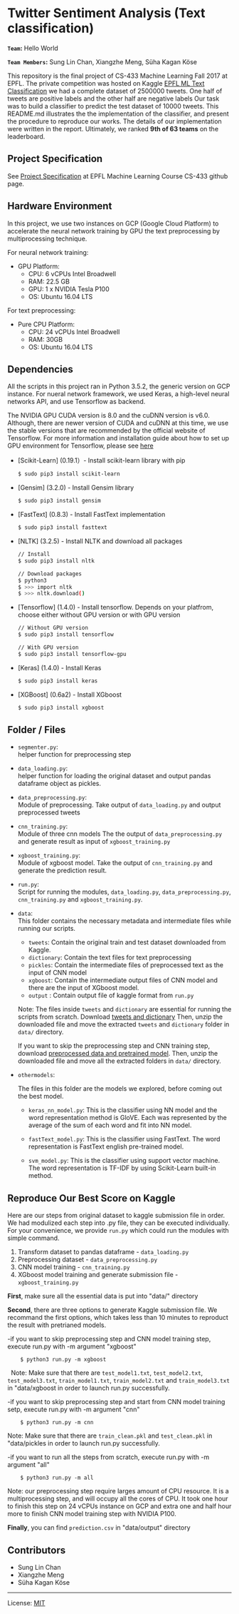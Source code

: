 # Twitter Sentiment Analysis (Text classification)

**`Team`:** Hello World

**`Team Members`:** Sung Lin Chan, Xiangzhe Meng, Süha Kagan Köse

This repository is the final project of CS-433 Machine Learning Fall 2017 at EPFL. The private competition was hosted on Kaggle [EPFL ML Text Classification](https://www.kaggle.com/c/epfml17-text)
we had a complete dataset of 2500000 tweets. One half of tweets are positive labels and the other half are negative labels Our task was to build a classifier to predict the test dataset of 10000 tweets. This README.md illustrates the 
the implementation of the classifier, and present the procedure to reproduce our works. The details of our implementation were written in the report. Ultimately, we ranked **9th of 63 teams** on the leaderboard.

## Project Specification

See [Project Specification](https://github.com/epfml/ML_course/tree/master/projects/project2/project_text_classification) at EPFL Machine Learning Course CS-433 github page.

## Hardware Environment
In this project, we use two instances on GCP (Google Cloud Platform) to accelerate  the neural network training by GPU the text preprocessing by multiprocessing technique.

For neural network training:
- GPU Platform:
    - CPU: 6 vCPUs Intel Broadwell
    - RAM: 22.5 GB
    - GPU: 1 x NVIDIA Tesla P100
    - OS: Ubuntu 16.04 LTS

For text preprocessing:
- Pure CPU Platform:
    - CPU: 24 vCPUs Intel Broadwell
    - RAM: 30GB
    - OS: Ubuntu 16.04 LTS


## Dependencies

All the scripts in this project ran in Python 3.5.2, the generic version on GCP instance. For nueral network framework, we used Keras, a high-level neural networks API, and use Tensorflow as backend.
 
The NVIDIA GPU CUDA version is 8.0 and the cuDNN version is v6.0. Although, there are newer version of CUDA and cuDNN at this time, we use the stable versions that are recommended by the official website of Tensorflow. For more information and installation guide about how to set up GPU environment for Tensorflow, please see [here](https://www.tensorflow.org/install/install_linux)



* [Scikit-Learn] (0.19.1）- Install scikit-learn library with pip

    ```sh
    $ sudo pip3 install scikit-learn
    ```

* [Gensim] (3.2.0) - Install Gensim library 

    ```sh
    $ sudo pip3 install gensim
    ```

* [FastText] (0.8.3) - Install FastText implementation

    ```sh
    $ sudo pip3 install fasttext
    ```

* [NLTK] (3.2.5) - Install NLTK and download all packages

    ```sh
    // Install
    $ sudo pip3 install nltk
    
    // Download packages
    $ python3
    $ >>> import nltk
    $ >>> nltk.download()
    ```
    
* [Tensorflow] (1.4.0) - Install tensorflow. Depends on your platfrom, choose either without GPU version or with GPU version

    ```sh
    // Without GPU version
    $ sudo pip3 install tensorflow
    
    // With GPU version
    $ sudo pip3 install tensorflow-gpu
    ```

* [Keras] (1.4.0) - Install Keras
    
    ```sh
    $ sudo pip3 install keras
    ```

* [XGBoost] (0.6a2) - Install XGboost
    
    ```sh
    $ sudo pip3 install xgboost
    ```


## Folder / Files

* `segmenter.py`: <br/>
    helper function for preprocessing step

* `data_loading.py`: <br/>
    helper function for loading the original dataset and output pandas dataframe object as pickles.

* `data_preprocessing.py`: <br/>
    Module of preprocessing. Take output of `data_loading.py` and output preprocessed tweets

* `cnn_training.py`: <br/>
    Module of three cnn models The the output of `data_preprocessing.py` and generate result as input of `xgboost_training.py`
    
* `xgboost_training.py`: <br/>
    Module of xgboost model. Take the output of `cnn_training.py` and generate the prediction result.

* `run.py`: <br/>
    Script for running the modules, `data_loading.py`, `data_preprocessing.py`, `cnn_training.py` and `xgboost_training.py`.
    
* `data`: <br/>
    This folder contains the necessary metadata and intermediate files while running our scripts.
    
    - `tweets`: Contain the original train and test dataset downloaded from Kaggle.
    - `dictionary`: Contain the text files for text preprocessing
    - `pickles`: Contain the intermediate files of preprocessed text as the input of CNN model
    - `xgboost`: Contain the intermediate output files of CNN model and there are the input of XGboost model.
    - `output` : Contain output file of kaggle format from `run.py` 

    Note: The files inside `tweets` and `dictionary` are essential for running the scripts from scratch.
    Download [tweets and dictionary](https://www.dropbox.com/s/pmwewfpcfqdrmz5/Archive.zip)
    Then, unzip the downloaded file and move the extracted `tweets` and `dictionary` folder in `data/` directory.
    
    If you want to skip the preprocessing step and CNN training step, download [preprocessed data and pretrained model](https://www.dropbox.com/s/pmwewfpcfqdrmz5/Archive.zip).
    Then, unzip the downloaded file and move all the extracted folders  in `data/` directory.

* `othermodels`: <br/>

    The files in this folder are the models we explored, before coming out the best model.

    - `keras_nn_model.py`: This is the classifier using NN model and the word representation method is GloVE. Each was represented by the average of the sum of each word and fit into NN model.

    - `fastText_model.py`: This is the classifier using FastText. The word representation is FastText english pre-trained model.

    - `svm_model.py`: This is the classifier using support vector machine. The word representation is TF-IDF by using Scikit-Learn built-in method.


## Reproduce Our Best Score on Kaggle

Here are our steps from original dataset to kaggle submission file in order. We had modulized each step into .py file, they can be executed individually. For your convenience, we provide `run.py` which could run the modules with simple command.

1. Transform dataset to pandas dataframe - `data_loading.py`
2. Preprocessing dataset - `data_preprocessing.py`
3. CNN model training  - `cnn_training.py`
4. XGboost model training and generate submission file - `xgboost_training.py`


**First**, make sure all the essential data is put into "data/" directory

**Second**, there are three options to generate Kaggle submission file. We recommand the first options, which takes less than 10 minutes to reproduct the result with pretrianed models.

   -if you want to skip preprocessing step and CNN model training step, execute run.py with -m argument "xgboost"

        $ python3 run.py -m xgboost
   
   Note: Make sure that there are `test_model1.txt`, `test_model2.txt`, `test_model3.txt`, `train_model1.txt`, `train_model2.txt` and `train_model3.txt` in "data/xgboost in order to launch run.py successfully.
   
   -if you want to skip preprocessing step and start from CNN model training setp, execute run.py with -m argument "cnn"
   
        $ python3 run.py -m cnn
   
   Note: Make sure that there are `train_clean.pkl` and `test_clean.pkl`  in "data/pickles in order to launch run.py            successfully.
    
   -if you want to run all the steps from scratch, execute run.py with -m argument "all"

        $ python3 run.py -m all
    
  Note: our preprocessing step require larges amount of CPU resource. It is a multiprocessing step, and will occupy all the     cores of CPU. It took one hour to finish this step on 24  vCPUs instance on GCP and extra one and half hour more to finish CNN model training step with NVIDIA P100.
  
**Finally**, you can find `prediction.csv` in "data/output" directory

## Contributors
- Sung Lin Chan
- Xiangzhe Meng
- Süha Kagan Köse
___

License: [MIT](https://opensource.org/licenses/MIT)
